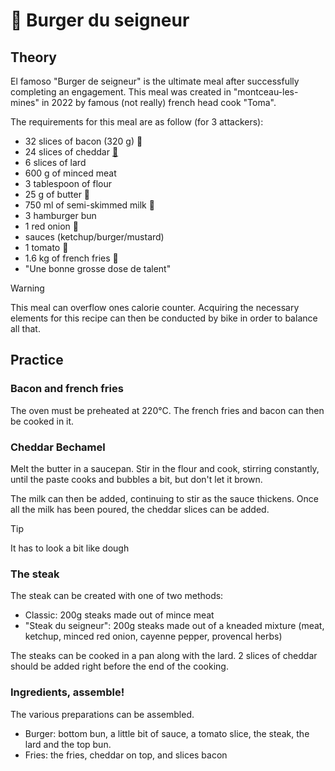 # 🍔 Burger du seigneur

## Theory

El famoso "Burger de seigneur" is the ultimate meal after successfully completing an engagement. This meal was created in "montceau-les-mines" in 2022 by famous (not really) french head cook "Toma".

The requirements for this meal are as follow (for 3 attackers):

* 32 slices of bacon (320 g) 🥓
* 24 slices of cheddar [🧀](https://emojipedia.org/cheese-wedge/)
* 6 slices of lard
* 600 g of minced meat
* 3 tablespoon of flour
* 25 g of butter 🧈
* 750 ml of semi-skimmed milk 🥛
* 3 hamburger bun
* 1 red onion 🧅
* sauces (ketchup/burger/mustard)
* 1 tomato 🍅
* 1.6 kg of french fries 🍟
* "Une bonne grosse dose de talent"

> [!WARNING]
> This meal can overflow ones calorie counter. Acquiring the necessary elements for this recipe can then be conducted by bike in order to balance all that.

## Practice

### Bacon and french fries

The oven must be preheated at 220°C. The french fries and bacon can then be cooked in it.

### Cheddar Bechamel

Melt the butter in a saucepan. Stir in the flour and cook, stirring constantly, until the paste cooks and bubbles a bit, but don't let it brown.

The milk can then be added, continuing to stir as the sauce thickens. Once all the milk has been poured, the cheddar slices can be added.

> [!TIP]
> It has to look a bit like dough

### The steak

The steak can be created with one of two methods:

* Classic: 200g steaks made out of mince meat
* "Steak du seigneur": 200g steaks made out of a kneaded mixture (meat, ketchup, minced red onion, cayenne pepper, provencal herbs)

The steaks can be cooked in a pan along with the lard. 2 slices of cheddar should be added right before the end of the cooking.

### Ingredients, assemble!

The various preparations can be assembled. 

* Burger: bottom bun, a little bit of sauce, a tomato slice, the steak, the lard and the top bun.
* Fries: the fries, cheddar on top, and slices bacon

